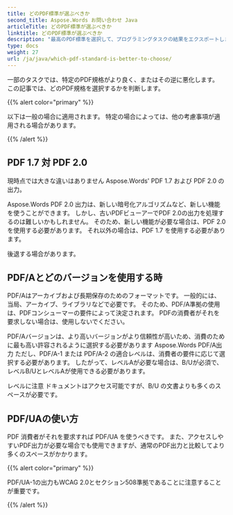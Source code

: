 ```yaml
---
title: どのPDF標準が選ぶべきか
second_title: Aspose.Words お問い合わせ Java
articleTitle: どのPDF標準が選ぶべきか
linktitle: どのPDF標準が選ぶべきか
description: "最高のPDF標準を選択して、プログラミングタスクの結果をエクスポートします Javaお問い合わせ どのPDF規格が良いか - PDF 1.7、PDF 2.0、PDF/A-1、PDF/A-2、またはPDF/UA。"
type: docs
weight: 27
url: /ja/java/which-pdf-standard-is-better-to-choose/
---
```


一部のタスクでは、特定のPDF規格がより良く、またはその逆に悪化します。 この記事では、どのPDF規格を選択するかを判断します。

{{% alert color="primary" %}}

以下は一般の場合に適用されます。 特定の場合によっては、他の考慮事項が適用される場合があります。

{{% /alert %}}

## PDF 1.7 対 PDF 2.0

現時点では大きな違いはありません Aspose.Words' PDF 1.7 および PDF 2.0 の出力。

Aspose.Words PDF 2.0 出力は、新しい暗号化アルゴリズムなど、新しい機能を使うことができます。 しかし、古いPDFビューアーでPDF 2.0の出力を処理するのは難しいかもしれません。 そのため、新しい機能が必要な場合は、PDF 2.0 を使用する必要があります。 それ以外の場合は、PDF 1.7 を使用する必要があります。

後退する場合があります。

## PDF/Aとどのバージョンを使用する時

PDF/Aはアーカイブおよび長期保存のためのフォーマットです。 一般的には、当局、アーカイブ、ライブラリなどで必要です。 そのため、PDF/A準拠の使用は、PDFコンシューマーの要件によって決定されます。 PDFの消費者がそれを要求しない場合は、使用しないでください。

PDF/Aバージョンは、より高いバージョンがより信頼性が高いため、消費のために最も高い許容されるように選択する必要があります Aspose.Words PDF/A出力 ただし、PDF/A-1 または PDF/A-2 の適合レベルは、消費者の要件に応じて選択する必要があります。 したがって、レベルAが必要な場合は、B/Uが必須で、レベルB/UとレベルAが使用できる必要があります。

レベルに注意 ドキュメントはアクセス可能ですが、B/U の文書よりも多くのスペースが必要です。

## PDF/UAの使い方

PDF 消費者がそれを要求すれば PDF/UA を使うべきです。 また、アクセスしやすいPDF出力が必要な場合でも使用できますが、通常のPDF出力と比較してより多くのスペースがかかります。

{{% alert color="primary" %}}

PDF/UA-1の出力もWCAG 2.0とセクション508準拠であることに注意することが重要です。

{{% /alert %}}